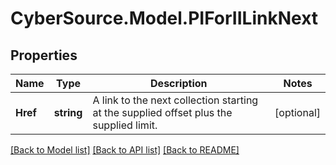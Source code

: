 # CyberSource.Model.PIForIILinkNext
## Properties

Name | Type | Description | Notes
------------ | ------------- | ------------- | -------------
**Href** | **string** | A link to the next collection starting at the supplied offset plus the supplied limit. | [optional] 

[[Back to Model list]](../README.md#documentation-for-models) [[Back to API list]](../README.md#documentation-for-api-endpoints) [[Back to README]](../README.md)

